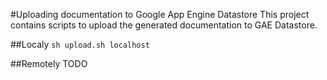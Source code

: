 #Uploading documentation to Google App Engine Datastore
This project contains scripts to upload the generated documentation to GAE Datastore.

##Localy
`sh upload.sh localhost`

##Remotely
TODO

